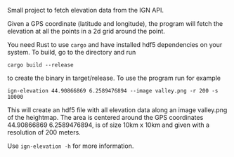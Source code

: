 Small project to fetch elevation data from the IGN API.

Given a GPS coordinate (latitude and longitude), the program will fetch the elevation at all the points in a 2d grid around the point.

You need Rust to use ```cargo``` and have installed hdf5 dependencies on your system.
To build, go to the directory and run
```
cargo build --release
```
to create the binary in target/release. 
To use the program run for example 
```
ign-elevation 44.90866869 6.2589476894 --image valley.png -r 200 -s 10000
```
This will create an hdf5 file with all elevation data along an image valley.png of the heightmap. The area is centered around the GPS coordinates 44.90866869 6.2589476894, is of size 10km x 10km and given with a resolution of 200 meters.

Use ```ign-elevation -h``` for more information.
